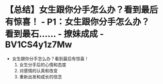 # 【总结】女生跟你分手怎么办？看到最后有惊喜！ - P1：女生跟你分手怎么办？看到最石...... - 撩妹成成 - BV1CS4y1z7Mw

-   女生跟你分手怎么办？看到最后有惊喜！
    1.  女生分手后的心情和态度
    2.  对感情的认真和改变
    3.  重新出发和成长的信念